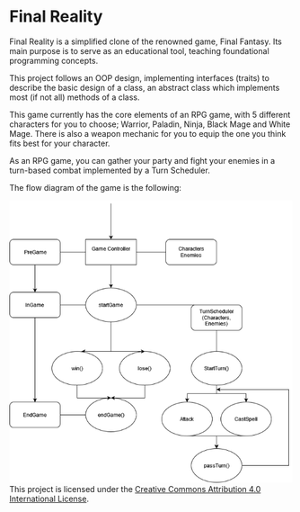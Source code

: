# Final Reality

Final Reality is a simplified clone of the renowned game, Final Fantasy. Its main purpose is to
serve as an educational tool, teaching foundational programming concepts.

This project follows an OOP design, implementing interfaces (traits) to describe the basic design of a class, an abstract class which implements most (if not all) methods of a class. 

This game currently has the core elements of an RPG game, with 5 different characters for you to choose; Warrior, Paladin, Ninja, Black Mage and White Mage. There is also a weapon mechanic for you to equip the one you think fits best for your character. 

As an RPG game, you can gather your party and fight your enemies in a turn-based combat implemented by a Turn Scheduler.

The flow diagram of the game is the following:

![Diagrama de estados](docs/diagrama.png)
This project is licensed under the
[Creative Commons Attribution 4.0 International License](https://creativecommons.org/licenses/by/4.0/).